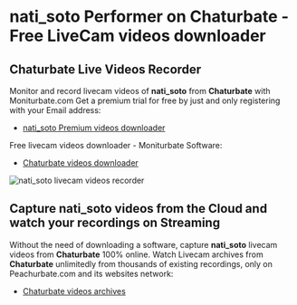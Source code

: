 # nati_soto Performer on Chaturbate - Free LiveCam videos downloader

## Chaturbate Live Videos Recorder

Monitor and record livecam videos of **nati_soto** from **Chaturbate** with Moniturbate.com
Get a premium trial for free by just and only registering with your Email address:
* [nati_soto Premium videos downloader](https://moniturbate.com/request-demo-licence-key.html)

Free livecam videos downloader - Moniturbate Software:
* [Chaturbate videos downloader](https://moniturbate.com/moniturbate-download-software.html)

![nati_soto livecam videos recorder](https://peachurnet.com/templates/moniturbate-software.png)


## Capture nati_soto videos from the Cloud and watch your recordings on Streaming

Without the need of downloading a software, capture **nati_soto** livecam videos from **Chaturbate** 100% online.
Watch Livecam archives from **Chaturbate** unlimitedly from thousands of existing recordings, only on Peachurbate.com and its websites network:
* [Chaturbate videos archives](https://peachurnet.com/)